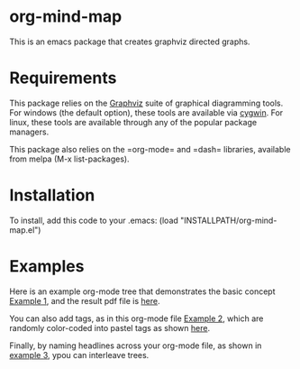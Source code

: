 # org-mind-map
This is an emacs package that creates graphviz directed graphs.

# Requirements

This package relies on the [Graphviz](http://graphviz.org/) suite of graphical diagramming tools. For windows (the default option), these tools are available via [cygwin](http://cygwin.com/). For linux, these tools are available through any of the popular package managers.

This package also relies on the =org-mode= and =dash= libraries, available from melpa (M-x list-packages).

# Installation

To install, add this code to your .emacs:
    (load "INSTALLPATH/org-mind-map.el")

# Examples

Here is an example org-mode tree that demonstrates the basic concept [Example 1](example-1.org), and the result pdf file is [here](example-1.org.pdf).

You can also add tags, as in this org-mode file [Example 2](example-2.org), which are randomly color-coded into pastel tags as shown [here](example-2.org.pdf).

Finally, by naming headlines across your org-mode file, as shown in [example 3](example-3.org), ypou can interleave trees.


